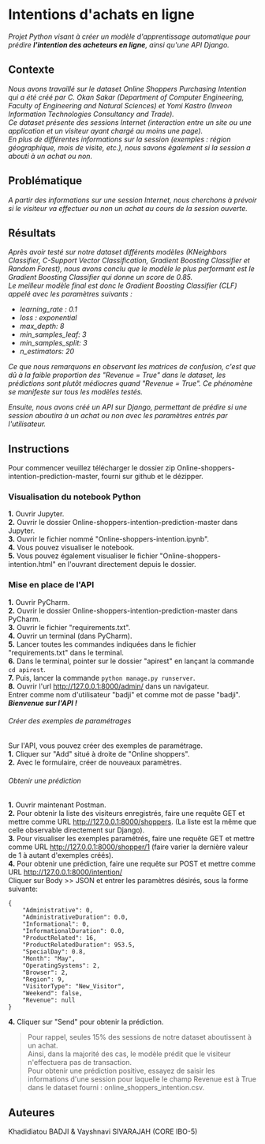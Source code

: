 # Intentions d'achats en ligne
_Projet Python visant à créer un modèle d'apprentissage automatique pour prédire **l'intention des acheteurs en ligne**, ainsi qu'une API Django._

## Contexte
_Nous avons travaillé sur le dataset Online Shoppers Purchasing Intention qui a été créé par C. Okan Sakar (Department of Computer Engineering, Faculty of
Engineering and Natural Sciences) et Yomi Kastro
(Inveon Information Technologies Consultancy and Trade)._ \
_Ce dataset présente des sessions Internet (interaction entre un site ou une application et un visiteur ayant chargé au moins une page)._ \
_En plus de différentes informations sur la session (exemples : région géographique, mois de visite, etc.), nous savons également si la session a abouti à un achat ou non._ 

## Problématique
_A partir des informations sur une session Internet, nous cherchons à prévoir si le visiteur va effectuer ou non un achat au cours de la session ouverte._

## Résultats
_Après avoir testé sur notre dataset différents modèles (KNeighbors Classifier, C-Support Vector Classification, Gradient Boosting Classifier et Random Forest), nous avons conclu que le modèle le plus performant est le Gradient Boosting Classifier qui donne un score de 0.85._ \
_Le meilleur modèle final est donc le Gradient Boosting Classifier (CLF) appelé avec les paramètres suivants :_

- *learning_rate : 0.1*
- *loss : exponential*
- *max_depth: 8*
- *min_samples_leaf: 3*
- *min_samples_split: 3*
- *n_estimators: 20*

_Ce que nous remarquons en observant les matrices de confusion, c'est que dû à la faible proportion des "Revenue = True" dans le dataset, les prédictions sont plutôt médiocres quand "Revenue = True". Ce phénomène se manifeste sur tous les modèles testés._

_Ensuite, nous avons créé un API sur Django, permettant de prédire si une session aboutira à un achat ou non avec les paramètres entrés par l'utilisateur._

## Instructions

Pour commencer veuillez télécharger le dossier zip Online-shoppers-intention-prediction-master, fourni sur github et le dézipper.

### Visualisation du notebook Python
**1.** Ouvrir Jupyter.\
**2.** Ouvrir le dossier Online-shoppers-intention-prediction-master dans Jupyter.\
**3.** Ouvrir le fichier nommé "Online-shoppers-intention.ipynb".\
**4.** Vous pouvez visualiser le notebook.\
**5.** Vous pouvez également visualiser le fichier "Online-shoppers-intention.html" en l'ouvrant directement depuis le dossier.

### Mise en place de l'API
**1.** Ouvrir PyCharm.\
**2.** Ouvrir le dossier Online-shoppers-intention-prediction-master dans PyCharm.\
**3.** Ouvrir le fichier "requirements.txt".\
**4.** Ouvrir un terminal (dans PyCharm).\
**5.** Lancer toutes les commandes indiquées dans le fichier "requirements.txt" dans le terminal.\
**6.** Dans le terminal, pointer sur le dossier "apirest" en lançant la commande `cd apirest`.\
**7.** Puis, lancer la commande `python manage.py runserver`.\
**8.** Ouvrir l'url http://127.0.0.1:8000/admin/ dans un navigateur.\
 Entrer comme nom d'utilisateur "badji" et comme mot de passe "badji".\
_**Bienvenue sur l'API !**_

###### Créer des exemples de paramétrages
Sur l'API, vous pouvez créer des exemples de paramétrage.\
**1.** Cliquer sur "Add" situé à droite de "Online shoppers".\
**2.** Avec le formulaire, créer de nouveaux paramètres.

###### Obtenir une prédiction
**1.** Ouvrir maintenant Postman.\
**2.** Pour obtenir la liste des visiteurs enregistrés, faire une requête GET et mettre comme URL http://127.0.0.1:8000/shoppers. (La liste est la même que celle observable directement sur Django). \
**3.** Pour visualiser les exemples paramétrés, faire une requête GET et mettre comme URL http://127.0.0.1:8000/shopper/1 (faire varier la dernière valeur de 1 à autant d'exemples créés).\
**4.** Pour obtenir une prédiction, faire une requête sur POST et mettre comme URL http://127.0.0.1:8000/intention/ \
Cliquer sur Body >> JSON et entrer les paramètres désirés, sous la forme suivante:
```
{
    "Administrative": 0,
    "AdministrativeDuration": 0.0,
    "Informational": 0,
    "InformationalDuration": 0.0,
    "ProductRelated": 16,
    "ProductRelatedDuration": 953.5,
    "SpecialDay": 0.8,
    "Month": "May",
    "OperatingSystems": 2,
    "Browser": 2,
    "Region": 9,
    "VisitorType": "New_Visitor",
    "Weekend": false,
    "Revenue": null
}
```
**4.** Cliquer sur "Send" pour obtenir la prédiction.

> Pour rappel, seules 15% des sessions de notre dataset aboutissent à un achat.\
> Ainsi, dans la majorité des cas, le modèle prédit que le visiteur n'effectuera pas de transaction.\
> Pour obtenir une prédiction positive, essayez de saisir les informations d'une session pour laquelle le champ Revenue est à True dans le dataset fourni :  online_shoppers_intention.csv.

## Auteures

 Khadidiatou BADJI & Vayshnavi SIVARAJAH (CORE IBO-5)
